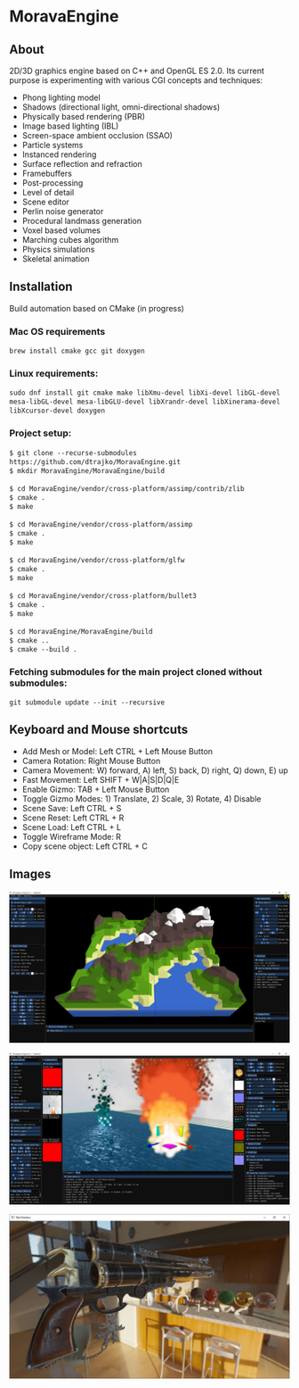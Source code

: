 # MoravaEngine

## About
2D/3D graphics engine based on C++ and OpenGL ES 2.0.
Its current purpose is experimenting with various CGI concepts and techniques:

* Phong lighting model
* Shadows (directional light, omni-directional shadows)
* Physically based rendering (PBR)
* Image based lighting (IBL)
* Screen-space ambient occlusion (SSAO)
* Particle systems
* Instanced rendering
* Surface reflection and refraction
* Framebuffers
* Post-processing
* Level of detail
* Scene editor
* Perlin noise generator
* Procedural landmass generation
* Voxel based volumes
* Marching cubes algorithm
* Physics simulations
* Skeletal animation

## Installation
Build automation based on CMake (in progress)

### Mac OS requirements

```
brew install cmake gcc git doxygen
```

### Linux requirements:

```
sudo dnf install git cmake make libXmu-devel libXi-devel libGL-devel mesa-libGL-devel mesa-libGLU-devel libXrandr-devel libXinerama-devel libXcursor-devel doxygen
```

### Project setup:
```
$ git clone --recurse-submodules https://github.com/dtrajko/MoravaEngine.git
$ mkdir MoravaEngine/MoravaEngine/build

$ cd MoravaEngine/vendor/cross-platform/assimp/contrib/zlib
$ cmake .
$ make

$ cd MoravaEngine/vendor/cross-platform/assimp
$ cmake .
$ make

$ cd MoravaEngine/vendor/cross-platform/glfw
$ cmake .
$ make

$ cd MoravaEngine/vendor/cross-platform/bullet3
$ cmake .
$ make

$ cd MoravaEngine/MoravaEngine/build
$ cmake ..
$ cmake --build .
```

### Fetching submodules for the main project cloned without submodules:
```
git submodule update --init --recursive
```

## Keyboard and Mouse shortcuts

* Add Mesh or Model: Left CTRL + Left Mouse Button  
* Camera Rotation: Right Mouse Button  
* Camera Movement: W) forward, A) left, S) back, D) right, Q) down, E) up  
* Fast Movement: Left SHIFT + W|A|S|D|Q|E  
* Enable Gizmo: TAB + Left Mouse Button  
* Toggle Gizmo Modes: 1) Translate, 2) Scale, 3) Rotate, 4) Disable  
* Scene Save: Left CTRL + S  
* Scene Reset: Left CTRL + R  
* Scene Load: Left CTRL + L  
* Toggle Wireframe Mode: R  
* Copy scene object: Left CTRL + C  

## Images

![image](https://raw.githubusercontent.com/dtrajko/MoravaEngine/master/MoravaEngine/Screenshots/2020-08-12_16-53-48.png)

![image](https://raw.githubusercontent.com/dtrajko/MoravaEngine/master/MoravaEngine/Screenshots/2020-07-08_0158.jpg)

![image](https://raw.githubusercontent.com/dtrajko/MoravaEngine/master/MoravaEngine/Screenshots/2020-03-18-0101.jpg)
